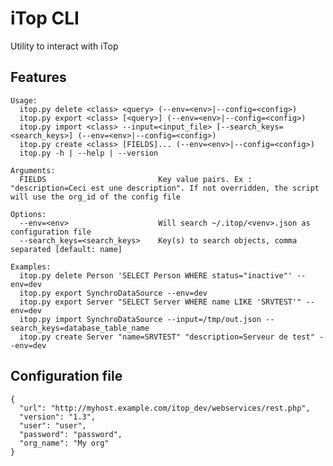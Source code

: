 # iTop CLI

Utility to interact with iTop

## Features

    Usage:
      itop.py delete <class> <query> (--env=<env>|--config=<config>)
      itop.py export <class> [<query>] (--env=<env>|--config=<config>)
      itop.py import <class> --input=<input_file> [--search_keys=<search_keys>] (--env=<env>|--config=<config>)
      itop.py create <class> [FIELDS]... (--env=<env>|--config=<config>)
      itop.py -h | --help | --version
  
    Arguments:
      FIELDS                         Key value pairs. Ex : "description=Ceci est une description". If not overridden, the script will use the org_id of the config file
  
    Options:
      --env=<env>                    Will search ~/.itop/<venv>.json as configuration file
      --search_keys=<search_keys>    Key(s) to search objects, comma separated [default: name]
  
    Examples:
      itop.py delete Person 'SELECT Person WHERE status="inactive"' --env=dev
      itop.py export SynchroDataSource --env=dev
      itop.py export Server "SELECT Server WHERE name LIKE 'SRVTEST'" --env=dev
      itop.py import SynchroDataSource --input=/tmp/out.json --search_keys=database_table_name
      itop.py create Server "name=SRVTEST" "description=Serveur de test" --env=dev

## Configuration file

    {
      "url": "http://myhost.example.com/itop_dev/webservices/rest.php",
      "version": "1.3",
      "user": "user",
      "password": "password",
      "org_name": "My org"
    }
